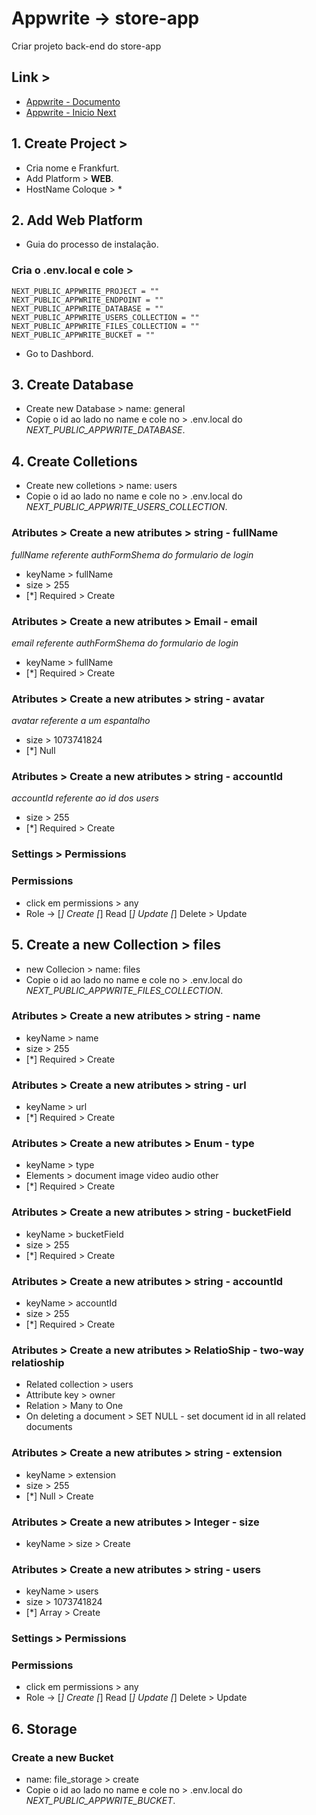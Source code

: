# Appwrite -> store-app

Criar projeto back-end do store-app

## Link >
 - [Appwrite - Documento](https://appwrite.io/docs)
 - [Appwrite - Inicio Next](https://appwrite.io/docs/quick-starts/nextjs)

## 1. Create Project >

 - Cria nome e Frankfurt.
 - Add Platform > **WEB**.
 - HostName Coloque > *

## 2. Add Web Platform
 - Guia do processo de instalação.

### Cria o .env.local e cole >
````
NEXT_PUBLIC_APPWRITE_PROJECT = ""
NEXT_PUBLIC_APPWRITE_ENDPOINT = ""
NEXT_PUBLIC_APPWRITE_DATABASE = ""
NEXT_PUBLIC_APPWRITE_USERS_COLLECTION = ""
NEXT_PUBLIC_APPWRITE_FILES_COLLECTION = ""
NEXT_PUBLIC_APPWRITE_BUCKET = ""
````
 - Go to Dashbord.

## 3. Create Database
 - Create new Database > name: general
 - Copie o id ao lado no name e cole no > .env.local do _NEXT_PUBLIC_APPWRITE_DATABASE_.

## 4. Create Colletions
 - Create new colletions > name: users
 - Copie o id ao lado no name e cole no > .env.local do _NEXT_PUBLIC_APPWRITE_USERS_COLLECTION_.

### Atributes > Create a new atributes > string - fullName
_fullName referente authFormShema do formulario de login_
 - keyName > fullName
 - size > 255
 - [*] Required > Create

### Atributes > Create a new atributes > Email - email
_email referente authFormShema do formulario de login_
 - keyName > fullName
 - [*] Required > Create

### Atributes > Create a new atributes > string - avatar
_avatar referente a um espantalho_
 - size > 1073741824
 - [*] Null

### Atributes > Create a new atributes > string - accountId
_accountId referente ao id dos users_
 - size > 255
 - [*] Required > Create

### Settings > Permissions

### Permissions
 - click em permissions > any
 - Role -> [*] Create [*] Read [*] Update [*] Delete > Update

## 5. Create a new Collection > files
 - new Collecion > name: files
 - Copie o id ao lado no name e cole no > .env.local do _NEXT_PUBLIC_APPWRITE_FILES_COLLECTION_.

### Atributes > Create a new atributes > string - name
 - keyName > name
 - size > 255
 - [*] Required > Create

### Atributes > Create a new atributes > string - url
 - keyName > url
 - [*] Required > Create

### Atributes > Create a new atributes > Enum - type
 - keyName > type
 - Elements > document image video audio other 
 - [*] Required > Create

### Atributes > Create a new atributes > string - bucketField
 - keyName > bucketField
 - size > 255
 - [*] Required > Create

### Atributes > Create a new atributes > string - accountId
 - keyName > accountId
 - size > 255
 - [*] Required > Create

### Atributes > Create a new atributes > RelatioShip - two-way relatioship
 - Related collection > users
 - Attribute key > owner
 - Relation > Many to One
 - On deleting a document > SET NULL - set document id in all related documents

### Atributes > Create a new atributes > string - extension
 - keyName > extension
 - size > 255
 - [*] Null > Create

### Atributes > Create a new atributes > Integer - size
 - keyName > size > Create

### Atributes > Create a new atributes > string - users
 - keyName > users
 - size > 1073741824
 - [*] Array > Create

### Settings > Permissions

### Permissions
 - click em permissions > any
 - Role -> [*] Create [*] Read [*] Update [*] Delete > Update

## 6. Storage

### Create a new Bucket
 - name: file_storage > create
 - Copie o id ao lado no name e cole no > .env.local do _NEXT_PUBLIC_APPWRITE_BUCKET_.